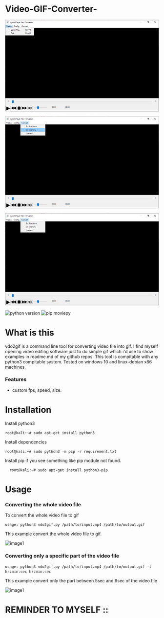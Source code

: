 # Video-GIF-Converter-

![Preview](previews/1.png)


![Preview](previews/2.png)


![Preview](previews/3.png)

![python version](https://img.shields.io/badge/python-3.8-blue)
![pip moviepy](https://img.shields.io/badge/pip-moviepy-blue)

# What is this
  vdo2gif is a command line tool for converting video file into gif. I find myself opening video editing software just to do simple gif which i'd use to show examples in readme.md of my github repos. This tool is compitable with any python3 compitable system. Tested on windows 10 and linux-debian x86 machines.
### Features
 - custom fps, speed, size.
 
# Installation
  Install python3
  ```
  root@kali:~# sudo apt-get install python3
  ```
  Install dependencies 
  ```
  root@kali:~# sudo python3 -m pip -r requirement.txt
  ```
  Install pip if you see something like pip module not found.
  ```
    root@kali:~# sudo apt-get install python3-pip
  ```
  
 # Usage
 ### Converting the whole video file
 To convert the whole video file to gif
 ```
 usage: python3 vdo2gif.py /path/to/input.mp4 /path/to/output.gif 
 ```
This example convert the whole video file to gif.
 
 ![image1](./example/example1.gif)
 
 
 ### Converting only a specific part of the video file
  ```
 usage: python3 vdo2gif.py /path/to/input.mp4 /path/to/output.gif -t hr:min:sec hr:min:sec 
 ```
  This example convert only the part between 5sec and 9sec of the video file
  
 ![image1](./example/example2.gif)
  
  # REMINDER TO MYSELF ::
